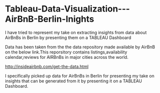 # Tableau-Data-Visualization---AirBnB-Berlin-Inights
I have tried to represent my take on extracting insights from data about AirBnBs in Berlin by presenting them on a TABLEAU Dashboard

Data has been taken from the the data repository made available by AirBnB on the below link.This reporsitory contains listings,availability calendar,reviews for AIRBnBs in major cities across the world.

http://insideairbnb.com/get-the-data.html

I specifically picked up data for AirBnBs in Berlin for presenting my take on insights that can be generated from it by presenting it on a TABLEAU Dashboard.

